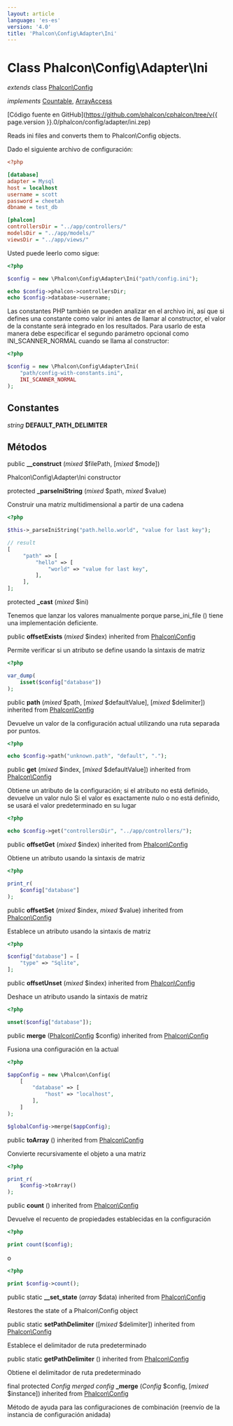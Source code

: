 ```yaml
---
layout: article
language: 'es-es'
version: '4.0'
title: 'Phalcon\Config\Adapter\Ini'
---
```

# Class **Phalcon\Config\Adapter\Ini**

*extends* class [Phalcon\Config](Phalcon_Config)

*implements* [Countable](https://php.net/manual/en/class.countable.php), [ArrayAccess](https://php.net/manual/en/class.arrayaccess.php)

[Código fuente en GitHub](https://github.com/phalcon/cphalcon/tree/v{{ page.version }}.0/phalcon/config/adapter/ini.zep)

Reads ini files and converts them to Phalcon\Config objects.

Dado el siguiente archivo de configuración:

```ini
<?php

[database]
adapter = Mysql
host = localhost
username = scott
password = cheetah
dbname = test_db

[phalcon]
controllersDir = "../app/controllers/"
modelsDir = "../app/models/"
viewsDir = "../app/views/"

```

Usted puede leerlo como sigue:

```php
<?php

$config = new \Phalcon\Config\Adapter\Ini("path/config.ini");

echo $config->phalcon->controllersDir;
echo $config->database->username;

```

Las constantes PHP también se pueden analizar en el archivo ini, así que si defines una constante como valor ini antes de llamar al constructor, el valor de la constante será integrado en los resultados. Para usarlo de esta manera debe especificar el segundo parámetro opcional como INI_SCANNER_NORMAL cuando se llama al constructor:

```php
<?php

$config = new \Phalcon\Config\Adapter\Ini(
    "path/config-with-constants.ini",
    INI_SCANNER_NORMAL
);

```

## Constantes

*string* **DEFAULT_PATH_DELIMITER**

## Métodos

public **__construct** (*mixed* $filePath, [*mixed* $mode])

Phalcon\Config\Adapter\Ini constructor

protected **_parseIniString** (*mixed* $path, *mixed* $value)

Construir una matriz multidimensional a partir de una cadena

```php
<?php

$this->_parseIniString("path.hello.world", "value for last key");

// result
[
     "path" => [
         "hello" => [
             "world" => "value for last key",
         ],
     ],
];

```

protected **_cast** (*mixed* $ini)

Tenemos que lanzar los valores manualmente porque parse_ini_file () tiene una implementación deficiente.

public **offsetExists** (*mixed* $index) inherited from [Phalcon\Config](Phalcon_Config)

Permite verificar si un atributo se define usando la sintaxis de matriz

```php
<?php

var_dump(
    isset($config["database"])
);

```

public **path** (*mixed* $path, [*mixed* $defaultValue], [*mixed* $delimiter]) inherited from [Phalcon\Config](Phalcon_Config)

Devuelve un valor de la configuración actual utilizando una ruta separada por puntos.

```php
<?php

echo $config->path("unknown.path", "default", ".");

```

public **get** (*mixed* $index, [*mixed* $defaultValue]) inherited from [Phalcon\Config](Phalcon_Config)

Obtiene un atributo de la configuración; si el atributo no está definido, devuelve un valor nulo Si el valor es exactamente nulo o no está definido, se usará el valor predeterminado en su lugar

```php
<?php

echo $config->get("controllersDir", "../app/controllers/");

```

public **offsetGet** (*mixed* $index) inherited from [Phalcon\Config](Phalcon_Config)

Obtiene un atributo usando la sintaxis de matriz

```php
<?php

print_r(
    $config["database"]
);

```

public **offsetSet** (*mixed* $index, *mixed* $value) inherited from [Phalcon\Config](Phalcon_Config)

Establece un atributo usando la sintaxis de matriz

```php
<?php

$config["database"] = [
    "type" => "Sqlite",
];

```

public **offsetUnset** (*mixed* $index) inherited from [Phalcon\Config](Phalcon_Config)

Deshace un atributo usando la sintaxis de matriz

```php
<?php

unset($config["database"]);

```

public **merge** ([Phalcon\Config](Phalcon_Config) $config) inherited from [Phalcon\Config](Phalcon_Config)

Fusiona una configuración en la actual

```php
<?php

$appConfig = new \Phalcon\Config(
    [
        "database" => [
            "host" => "localhost",
        ],
    ]
);

$globalConfig->merge($appConfig);

```

public **toArray** () inherited from [Phalcon\Config](Phalcon_Config)

Convierte recursivamente el objeto a una matriz

```php
<?php

print_r(
    $config->toArray()
);

```

public **count** () inherited from [Phalcon\Config](Phalcon_Config)

Devuelve el recuento de propiedades establecidas en la configuración

```php
<?php

print count($config);

```

o

```php
<?php

print $config->count();

```

public static **__set_state** (*array* $data) inherited from [Phalcon\Config](Phalcon_Config)

Restores the state of a Phalcon\Config object

public static **setPathDelimiter** ([*mixed* $delimiter]) inherited from [Phalcon\Config](Phalcon_Config)

Establece el delimitador de ruta predeterminado

public static **getPathDelimiter** () inherited from [Phalcon\Config](Phalcon_Config)

Obtiene el delimitador de ruta predeterminado

final protected *Config merged config* **_merge** (*Config* $config, [*mixed* $instance]) inherited from [Phalcon\Config](Phalcon_Config)

Método de ayuda para las configuraciones de combinación (reenvío de la instancia de configuración anidada)